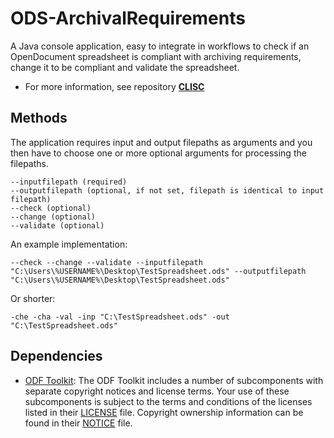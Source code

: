 # ODS-ArchivalRequirements
A Java console application, easy to integrate in workflows to check if an OpenDocument spreadsheet is compliant with archiving requirements, change it to be compliant and validate the spreadsheet.

* For more information, see repository **[CLISC](https://github.com/Asbjoedt/CLISC)**

## Methods
The application requires input and output filepaths as arguments and you then have to choose one or more optional arguments for processing the filepaths.
```
--inputfilepath (required)
--outputfilepath (optional, if not set, filepath is identical to input filepath)
--check (optional)
--change (optional)
--validate (optional)
```

An example implementation:

```
--check --change --validate --inputfilepath "C:\Users\%USERNAME%\Desktop\TestSpreadsheet.ods" --outputfilepath "C:\Users\%USERNAME%\Desktop\TestSpreadsheet.ods"
```
Or shorter:
```
-che -cha -val -inp "C:\TestSpreadsheet.ods" -out "C:\TestSpreadsheet.ods"
```

## Dependencies
* [ODF Toolkit](https://odftoolkit.org/): The ODF Toolkit includes a number of subcomponents with separate copyright notices and license terms. Your use of these subcomponents is subject to the terms and conditions of the licenses listed in their [LICENSE](https://github.com/tdf/odftoolkit/blob/master/LICENSE) file. Copyright ownership information can be found in their [NOTICE](https://github.com/tdf/odftoolkit/blob/master/NOTICE) file.

